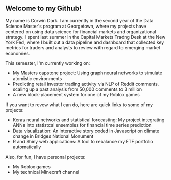 ## Welcome to my Github!

My name is Corwin Dark. I am currently in the second year of the Data Science Master's program at Georgetown, where my projects have centered on using data science for financial markets and organizational strategy. I spent last summer in the Capital Markets Tradng Desk at the New York Fed, where I built out a data pipeline and dashboard that collected key metrics for traders and analysts to review with regard to emerging market economies.

This semester, I'm currently working on:
- My Masters capstone project: Using graph neural networks to simulate atomistic environments
- Predicting retail investor trading activity via NLP of Reddit comments, scaling up a past analysis from 50,000 comments to 3 million
- A new block-placement system for one of my Roblox games

If you want to revew what I can do, here are quick links to some of my projects:
- Keras neural networks and statistical forecasting: My project integrating ANNs into statistcal ensembles for financial time series prediction
- Data visualization: An interactive story coded in Javascript on climate change in Bridges National Monument
- R and Shiny web applications: A tool to rebalance my ETF portfolio automatically

Also, for fun, I have personal projects:
- My Roblox games
- My technical Minecraft channel
